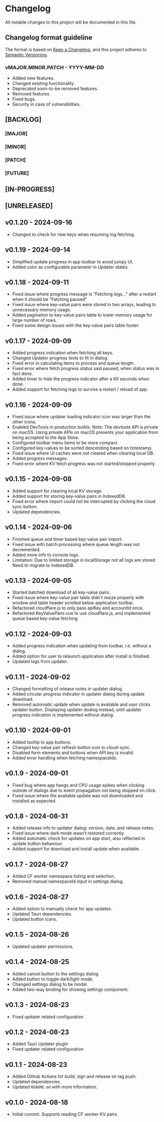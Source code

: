 # Changelog
All notable changes to this project will be documented in this file.

## Changelog format guideline
The format is based on [Keep a Changelog](https://keepachangelog.com/en/1.0.0/),
and this project adheres to [Semantic Versioning](https://semver.org/spec/v2.0.0.html).

### vMAJOR.MINOR.PATCH - YYYY-MM-DD

- Added new features.
- Changed existing functionality.
- Deprecated soon-to-be removed features.
- Removed features.
- Fixed bugs.
- Security in case of vulnerabilities.

## [BACKLOG]

### [MAJOR]

### [MINOR]

### [PATCH]

### [FUTURE]

## [IN-PROGRESS]

## [UNRELEASED]

## v0.1.20 - 2024-09-16
- Changed to check for new keys when resuming log fetching.

## v0.1.19 - 2024-09-14
- Simplified update progress in app toolbar to avoid jumpy UI.
- Added color as configurable parameter in Updater states.

## v0.1.18 - 2024-09-11
- Fixed issue where progress message is “Fetching logs...” after a restart when it should be "Fetching paused"
- Fixed issue where key-value pairs were stored in two arrays, leading to unnecessary memory usage.
- Added pagination to key-value pairs table to lower memory usage for large number of rows.
- Fixed some design issues with the key-value pairs table footer.

## v0.1.17 - 2024-09-09
- Added progress indication when fetching all keys.
- Changed Updater progress texts to fit in dialog.
- Fixed error in calculating items to process and queue length.
- Fixed error where fetch progress status said paused, when status was in fact done.
- Added timer to hide the progress indicator after a 60 seconds when done.
- Added support for fetching logs to survive a restart / reload of app.

## v0.1.16 - 2024-09-09
- Fixed issue where updater loading indicator icon was larger than the other icons.
- Enabled DevTools in production builds. Note: The devtools API is private on macOS. Using private APIs on macOS prevents your application from being accepted to the App Store.
- Configured toolbar menu items to be more compact.
- Configured key-values to be sorted descending based on timestamp.
- Fixed issue where UI caches were not cleared when clearing local DB.
- Added progress messages.
- Fixed error where KV fetch progress was not started/stopped properly.

## v0.1.15 - 2024-09-08
- Added support for clearing local KV storage.
- Added support for storing key-value pairs in IndexedDB.
- Fixed error where import could not be interrupted by clicking the cloud sync button.
- Updated dependencies.

## v0.1.14 - 2024-09-06
- Finished queue and timer based key-value pair import.
- Fixed issue with batch processing where queue length was not decremented.
- Added more info to console logs.
- Limitation: Due to limited storage in localStorage not all logs are stored. Need to migrate to IndexedDB.

## v0.1.13 - 2024-09-05
- Started batched download of all key-value pairs.
- Fixed issue where key-value pair table didn't resize properly with window and table header scrolled below application toolbar.
- Refactored cloudflare.js to only pass apiKey and accountId once.
- Refactored KeyValuePairs.vue to use cloudflare.js, and implemented queue based key-value fetching.

## v0.1.12 - 2024-09-03
- Added progress indication when updating from toolbar, i.e. without a dialog.
- Added option for user to relaunch application after install is finished.
- Updated logs from updater.

## v0.1.11 - 2024-09-02
- Changed formatting of release notes in updater dialog.
- Added circular progress indicator in updater dialog during update download.
- Removed automatic update when update is available and user clicks updater button. Displaying updater doalog instead, until updater progress indication is implemented without dialog.

## v0.1.10 - 2024-09-01
- Added tooltip to app buttons.
- Changed key-value pair refresh button icon to cloud-sync.
- Disabled form elements and buttons when API key is invalid.
- Added error handling when fetching namespaceIds.

## v0.1.9 - 2024-09-01
- Fixed bug where app hangs and CPU usage spikes when clicking outside of dialogs due to event propagation not being stopped on click.
- Fixed issue where the available update was not downloaded and installed as expected.

## v0.1.8 - 2024-08-31
- Added release info to updater dialog: version, date, and release notes.
- Fixed issue where dark mode wasn't restored correctly.
- Added automatic check for updates on app start, also reflected in update button behaviour.
- Added support for download and install update when available.

## v0.1.7 - 2024-08-27
- Added CF worker namespace listing and selection.
- Removed manual namespaceId input in settings dialog.

## v0.1.6 - 2024-08-27
- Added option to manually check for app updates.
- Updated Tauri dependencies.
- Updated button icons.

## v0.1.5 - 2024-08-26
- Updated updater permissions.

## v0.1.4 - 2024-08-25
- Added cancel button to the settings dialog.
- Added button to toggle dark/light mode.
- Changed settings dialog to be modal.
- Added two-way binding for showing settings component.

## v0.1.3 - 2024-08-23
- Fixed updater related configuration

## v0.1.2 - 2024-08-23
- Added Tauri Updater plugin
- Fixed updater related configuration

## v0.1.1 - 2024-08-23
- Added Github Actions for build, sign and release on tag push.
- Updated dependencies.
- Updated `README.md` with more information.

## v0.1.0 - 2024-08-18
- Initial commit. Supports reading CF worker KV pairs.
